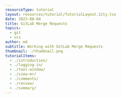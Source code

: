 ```yaml
---
resourceType: tutorial
layout: resources/tutorial/TutorialLayout.11ty.tsx
date: 2023-08-04
title: GitLab Merge Requests
topics:
  - git
  - vcs
author: md
subtitle: Working with GitLab Merge Requests
thumbnail: ./thumbnail.png
tutorialItems:
  - ./introduction/
  - ./logging-in/
  - ./tool-window/
  - ./view-mr/
  - ./comments/
  - ./review/
  - ./summary/
---
```

